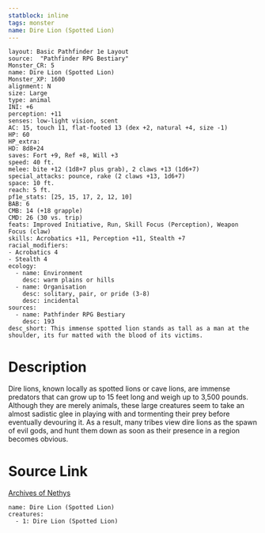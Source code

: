 ```yaml
---
statblock: inline
tags: monster
name: Dire Lion (Spotted Lion)
---
```

```statblock
layout: Basic Pathfinder 1e Layout
source:  "Pathfinder RPG Bestiary"
Monster_CR: 5
name: Dire Lion (Spotted Lion)
Monster_XP: 1600
alignment: N
size: Large
type: animal
INI: +6
perception: +11
senses: low-light vision, scent
AC: 15, touch 11, flat-footed 13 (dex +2, natural +4, size -1)
HP: 60
HP_extra: 
HD: 8d8+24
saves: Fort +9, Ref +8, Will +3
speed: 40 ft.
melee: bite +12 (1d8+7 plus grab), 2 claws +13 (1d6+7)
special_attacks: pounce, rake (2 claws +13, 1d6+7)
space: 10 ft.
reach: 5 ft.
pf1e_stats: [25, 15, 17, 2, 12, 10]
BAB: 6
CMB: 14 (+18 grapple)
CMD: 26 (30 vs. trip)
feats: Improved Initiative, Run, Skill Focus (Perception), Weapon Focus (claw)
skills: Acrobatics +11, Perception +11, Stealth +7
racial_modifiers:
- Acrobatics 4
- Stealth 4
ecology:
  - name: Environment
    desc: warm plains or hills
  - name: Organisation
    desc: solitary, pair, or pride (3-8)
    desc: incidental
sources:
  - name: Pathfinder RPG Bestiary
    desc: 193
desc_short: This immense spotted lion stands as tall as a man at the shoulder, its fur matted with the blood of its victims.
```
# Description
Dire lions, known locally as spotted lions or cave lions, are immense predators that can grow up to 15 feet long and weigh up to 3,500 pounds. Although they are merely animals, these large creatures seem to take an almost sadistic glee in playing with and tormenting their prey before eventually devouring it. As a result, many tribes view dire lions as the spawn of evil gods, and hunt them down as soon as their presence in a region becomes obvious.
# Source Link
[Archives of Nethys](https://aonprd.com/MonsterDisplay.aspx?ItemName=Dire%20Lion%20(Spotted%20Lion))
```encounter-table
name: Dire Lion (Spotted Lion)
creatures:
  - 1: Dire Lion (Spotted Lion)
```
